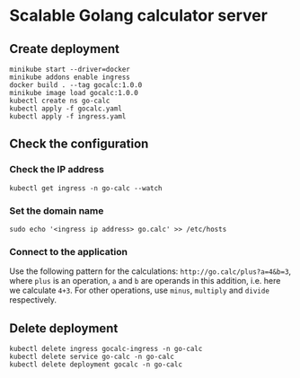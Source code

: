 # Scalable Golang calculator server

## Create deployment

```shell
minikube start --driver=docker
minikube addons enable ingress
docker build . --tag gocalc:1.0.0
minikube image load gocalc:1.0.0
kubectl create ns go-calc
kubectl apply -f gocalc.yaml
kubectl apply -f ingress.yaml
```

## Check the configuration

### Check the IP address

```shell
kubectl get ingress -n go-calc --watch
```

### Set the domain name

```shell
sudo echo '<ingress ip address> go.calc' >> /etc/hosts
```

### Connect to the application

Use the following pattern for the calculations:
`http://go.calc/plus?a=4&b=3`, where `plus` is an operation, `a` and `b` are operands in this addition, i.e. here we calculate `4+3`.
For other operations, use `minus`, `multiply` and `divide` respectively.

## Delete deployment

```shell
kubectl delete ingress gocalc-ingress -n go-calc
kubectl delete service go-calc -n go-calc
kubectl delete deployment gocalc -n go-calc
```